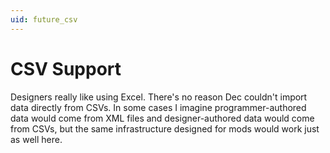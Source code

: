 ```yaml
---
uid: future_csv
---
```


# CSV Support

Designers really like using Excel. There's no reason Dec couldn't import data directly from CSVs. In some cases I imagine programmer-authored data would come from XML files and designer-authored data would come from CSVs, but the same infrastructure designed for mods would work just as well here.